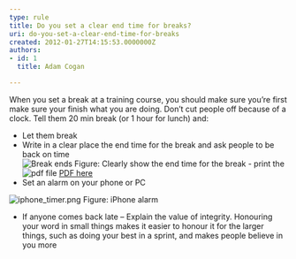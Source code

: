 ```yaml
---
type: rule
title: Do you set a clear end time for breaks?
uri: do-you-set-a-clear-end-time-for-breaks
created: 2012-01-27T14:15:53.0000000Z
authors:
- id: 1
  title: Adam Cogan

---
```


 When you set a break at a training course, you should make sure you’re first make sure your finish what you are doing. Don’t cut people off because of a clock.   Tell them 20 min break (or 1 hour for lunch) and: 
- Let them break
- Write in a clear place the end time for the break and ask people to be back on time<br>![Break ends](/PublishingImages/break-ends.jpg) Figure: Clearly show the end time for the break - print the ![](/Style%20Library/SSW/CoreImages/IconPdf.png "pdf file") [PDF here](/Documents/break-ends-sheet.pdf)
- ​Set an alarm on your phone or PC

![iphone_timer.png](/PublishingImages/iphone_timer.png)​
Figure: iPhone alarm
- If anyone comes back late – Explain the value of integrity. Honouring your word in small things makes it easier to honour it for the larger things, such as doing your best in a sprint, and makes people believe in you more

 ​  
